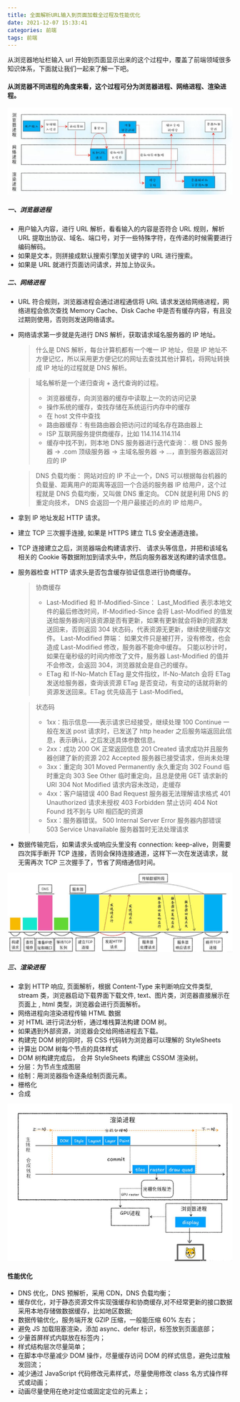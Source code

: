 ```yaml
---
title: 全面解析URL输入到页面加载全过程及性能优化
date: 2021-12-07 15:33:41
categories: 前端
tags: 前端
---
```


从浏览器地址栏输入 url 开始到页面显示出来的这个过程中，覆盖了前端领域很多知识体系，下面就让我们一起来了解一下吧。

#### 从浏览器不同进程的角度来看，这个过程可分为浏览器进程、网络进程、渲染进程。

![全过程](../images/01.jpg)

##### 一、浏览器进程

- 用户输入内容，进行 URL 解析，看看输入的内容是否符合 URL 规则，解析 URL 提取出协议、域名、端口号，对于一些特殊字符，在传递的时候需要进行编码解码。
- 如果是文本，则拼接成默认搜索引擎加关键字的 URL 进行搜索。
- 如果是 URL 就进行页面访问请求，并加上协议头。

##### 二、网络进程

- URL 符合规则，浏览器进程会通过进程通信将 URL 请求发送给网络进程，网络进程会依次查找 Memory Cache、Disk Cache 中是否有缓存内容，有且没过期则使用，否则则发送网络请求。
- 网络请求第一步就是先进行 DNS 解析，获取请求域名服务器的 IP 地址。

  > 什么是 DNS 解析，每台计算机都有一个唯一 IP 地址，但是 IP 地址不方便记忆，所以采用更方便记忆的网址去查找其他计算机，将网址转换成 IP 地址的过程就是 DNS 解析。

  > 域名解析是一个递归查询 + 迭代查询的过程。
  >
  > - 浏览器缓存，向浏览器的缓存中读取上一次的访问记录
  > - 操作系统的缓存，查找存储在系统运行内存中的缓存
  > - 在 host 文件中查找
  > - 路由器缓存：有些路由器会把访问过的域名存在路由器上
  > - ISP 互联网服务提供商缓存，比如 114.114.114.114
  > - 缓存中找不到，则本地 DNS 服务器进行迭代查询：. 根 DNS 服务器 -> .com 顶级服务器 -> 主域名服务器 -> ...，直到服务器返回对应的 IP

  > DNS 负载均衡：
  > 网站对应的 IP 不止一个，DNS 可以根据每台机器的负载量、距离用户的距离等返回一个合适的服务器 IP 给用户，这个过程就是 DNS 负载均衡，又叫做 DNS 重定向。 CDN 就是利用 DNS 的重定向技术， DNS 会返回一个用户最接近的点的 IP 给用户。

- 拿到 IP 地址发起 HTTP 请求。
- 建立 TCP 三次握手连接, 如果是 HTTPS 建立 TLS 安全通道连接。
- TCP 连接建立之后，浏览器端会构建请求行、 请求头等信息，并把和该域名相关的 Cookie 等数据附加到请求头中，然后向服务器发送构建的请求信息。
- 服务器检查 HTTP 请求头是否包含缓存验证信息进行协商缓存。

  > 协商缓存
  >
  > - Last-Modified 和 If-Modified-Since：
  >   Last_Modified 表示本地文件的最后修改时间，If-Modified-Since 会将 Last-Modified 的值发送给服务器询问该资源是否有更新，如果有更新就会将新的资源发送回来，否则返回 304 状态码，代表资源无更新，继续使用缓存文件。
  >   Last-Modified 弊端：
  >   如果文件只是被打开，没有修改，也会造成 Last-Modified 修改，服务器不能命中缓存。
  >   只能以秒计时，如果在毫秒级的时间内修改了文件，服务器 Last-Modified 的值并不会修改，会返回 304，浏览器就会是自己的缓存。
  > - ETag 和 If-No-Match
  >   ETag 是文件指纹，If-No-Match 会将 ETag 发送给服务器，查询该资源 ETag 是否变动，有变动的话就将新的资源发送回来。ETag 优先级高于 Last-Modified。

  > 状态码
  >
  > - 1xx：指示信息——表示请求已经接受，继续处理
  >   100 Continue 一般在发送 post 请求时，已发送了 http header 之后服务端返回此信息，表示确认，之后发送具体参数信息。
  > - 2xx：成功
  >   200 OK 正常返回信息
  >   201 Created 请求成功并且服务器创建了新的资源
  >   202 Accepted 服务器已接受请求，但尚未处理
  > - 3xx：重定向
  >   301 Moved Permanently 永久重定向
  >   302 Found 临时重定向
  >   303 See Other 临时重定向，且总是使用 GET 请求新的 URI
  >   304 Not Modified 请求内容未改动，走缓存
  > - 4xx：客户端错误
  >   400 Bad Request 服务器无法理解请求格式
  >   401 Unauthorized 请求未授权
  >   403 Forbidden 禁止访问
  >   404 Not Found 找不到与 URI 相匹配的资源
  > - 5xx：服务器错误。
  >   500 Internal Server Error 服务器内部错误
  >   503 Service Unavailable 服务器暂时无法处理请求

- 数据传输完后，如果请求头或响应头里没有 connection: keep-alive，则需要四次挥手断开 TCP 连接，否则会保持连接通道，这样下一次在发送请求，就无需再次 TCP 三次握手了，节省了网络通信时间。

![网络流程](../images/02.jpg)

##### 三、渲染进程

- 拿到 HTTP 响应, 页面解析，根据 Content-Type 来判断响应文件类型, stream 类，浏览器启动下载界面下载文件, text、图片类，浏览器直接展示在页面上 , html 类型，浏览器会进行页面解析。
- 网络进程向渲染进程传输 HTML 数据
- 对 HTML 进行词法分析，通过堆栈算法构建 DOM 树。
- 如果遇到外部资源，浏览器会交给网络进程去下载。
- 构建完 DOM 树的同时，将 CSS 代码转为浏览器可以理解的 StyleSheets
- 计算出 DOM 树每个节点的具体样式
- DOM 树构建完成后， 合并 StyleSheets 构建出 CSSOM 渲染树。
- 分层：为节点生成图层
- 绘制：用浏览器指令逐条绘制页面元素。
- 栅格化
- 合成

![渲染进程](../images/03.jpg)

#### 性能优化

- DNS 优化，DNS 预解析，采用 CDN，DNS 负载均衡；
- 缓存优化，对于静态资源文件实现强缓存和协商缓存,对不经常更新的接口数据采用本地存储做数据缓存，比如地区数据;
- 数据传输优化，服务端开发 GZIP 压缩，一般能压缩 60% 左右；
- 避免 JS 加载阻塞渲染，添加 async、defer 标识，标签放到页面底部；
- 少量首屏样式内联放在标签内；
- 样式结构层次尽量简单；
- 在脚本中尽量减少 DOM 操作，尽量缓存访问 DOM 的样式信息，避免过度触发回流；
- 减少通过 JavaScript 代码修改元素样式，尽量使用修改 class 名方式操作样式或动画；
- 动画尽量使用在绝对定位或固定定位的元素上；
